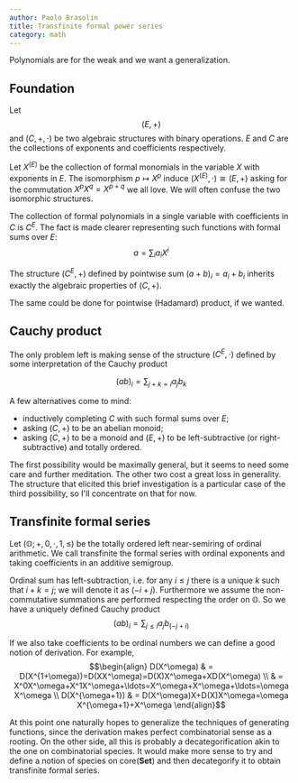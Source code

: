 ```yaml
---
author: Paolo Brasolin
title: Transfinite formal power series
category: math
---
```


Polynomials are for the weak and we want a generalization.

## Foundation

Let $$ (E,+) $$ and $(C,+,\cdot)$ be two algebraic structures with binary operations.
$E$ and $C$ are the collections of exponents and coefficients respectively.

Let $X^{(E)}$ be the collection of formal monomials in the variable $X$ with exponents in $E$.
The isomorphism $p\mapsto X^p$ induce $(X^{(E)},\cdot)\cong(E,+)$ asking for the commutation $X^pX^q=X^{p+q}$ we all love. We will often confuse the two isomorphic structures.

The collection of formal polynomials in a single variable with coefficients in $C$ is $C^E$.
The fact is made clearer representing such functions with formal sums over $E$:
$$ a = \sum_{i} a_i X^i $$

The structure $(C^E,+)$ defined by pointwise sum $(a+b)_i=a_i+b_i$ inherits exactly the algebraic properties of $(C,+)$.

The same could be done for pointwise (Hadamard) product, if we wanted.

## Cauchy product

The only problem left is making sense of the structure $(C^E,\cdot)$ defined by some interpretation of the Cauchy product

$$
(ab)_i=\sum_{j+k=i}a_jb_k
$$

A few alternatives come to mind:

 * inductively completing $C$ with such formal sums over $E$;
 * asking $(C,+)$ to be an abelian monoid;
 * asking $(C,+)$ to be a monoid and $(E,+)$ to be left-subtractive (or right-subtractive) and totally ordered.

The first possibility would be maximally general, but it seems to need some care and further meditation.
The other two cost a great loss in generality.
The structure that elicited this brief investigation is a particular case of the third possibility, so I'll concentrate on that for now.

## Transfinite formal series

Let $(\mathbb{O};+,0,\cdot,1,\leq)$ be the totally ordered left near-semiring of ordinal arithmetic.
We call transfinite the formal series with ordinal exponents and taking coefficients in an additive semigroup.

Ordinal sum has left-subtraction, i.e. for any $i\leq j$ there is a unique $k$ such that $i+k=j$; we will denote it as $(-i+j)$. Furthermore we assume the non-commutative summations are performed respecting the order on $\mathbb{O}$. So we have a uniquely defined Cauchy product
$$
(ab)_i=\sum_{j\leq i}a_jb_{(-j+i)}
$$

If we also take coefficients to be ordinal numbers we can define a good notion of derivation.
For example,
$$\begin{align}
D(X^\omega)
& = D(X^{1+\omega})=D(XX^\omega)=D(X)X^\omega+XD(X^\omega) \\
& = X^0X^\omega+X^1X^\omega+\ldots=X^\omega+X^\omega+\ldots=\omega X^\omega \\
D(X^{\omega+1})
& = D(X^\omega)X+D(X)X^\omega=\omega X^{\omega+1}+X^\omega
\end{align}$$

At this point one naturally hopes to generalize the techniques of generating functions, since the derivation makes perfect combinatorial sense as a rooting.
On the other side, all this is probably a decategorification akin to the one on combinatorial species.
It would make more sense to try and define a notion of species on $\mathrm{core}(\mathbf{Set})$ and then decategorify it to obtain transfinite formal series.
